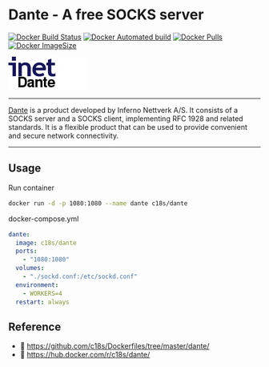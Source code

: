 # Dante - A free SOCKS server

[![Docker Build Status](https://img.shields.io/docker/build/c18s/dante.svg)][dockerhub_build]
[![Docker Automated build](https://img.shields.io/docker/automated/c18s/dante.svg)][dockerhub]
[![Docker Pulls](https://img.shields.io/docker/pulls/c18s/dante.svg)][dockerhub]
[![Docker ImageSize](https://images.microbadger.com/badges/image/c18s/dante.svg)][dockerhub_tag]

![Dante](https://raw.githubusercontent.com/c18s/Dockerfiles/master/dante/logo.png)

---

[Dante][1] is a product developed by Inferno Nettverk A/S. It consists of a
SOCKS server and a SOCKS client, implementing RFC 1928 and related standards.
It is a flexible product that can be used to provide convenient and secure
network connectivity.

---

## Usage

Run container

```bash
docker run -d -p 1080:1080 --name dante c18s/dante
```

docker-compose.yml

```yaml
dante:
  image: c18s/dante
  ports:
    - "1080:1080"
  volumes:
    - "./sockd.conf:/etc/sockd.conf"
  environment:
    - WORKERS=4
  restart: always
```

## Reference

- 🐛 <https://github.com/c18s/Dockerfiles/tree/master/dante/>
- 🐳 <https://hub.docker.com/r/c18s/dante/>

[1]: http://www.inet.no/dante/index.html
[dockerhub]: https://hub.docker.com/r/c18s/dante/
[dockerhub_tag]: https://hub.docker.com/r/c18s/dante/tags/
[dockerhub_build]: https://hub.docker.com/r/c18s/dante/builds/
